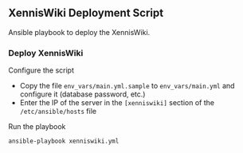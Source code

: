 ## XennisWiki Deployment Script

Ansible playbook to deploy the XennisWiki.

### Deploy XennisWiki

Configure the script

* Copy the file `env_vars/main.yml.sample` to `env_vars/main.yml` and configure it (database password, etc.)
* Enter the IP of the server in the `[xenniswiki]` section of the `/etc/ansible/hosts` file

Run the playbook
```bash
ansible-playbook xenniswiki.yml
```
